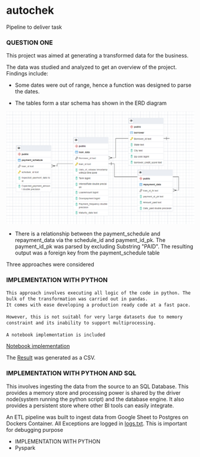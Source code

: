 # autochek
Pipeline to deliver task

### QUESTION ONE

This project was aimed at generating a transformed data for the business.

The data was studied and analyzed to get an overview of the project. Findings include:

  - Some dates were out of range, hence a function was designed to parse the dates.
  
  - The tables form a star schema has shown in the ERD diagram
  
  ![alt text](https://github.com/JamiuAfolabi/autochek/blob/main/question_one/ERD.PNG)

  - There is a relationship between the payment_schedule and repayment_data via the schedule_id and payment_id_pk.
    The payment_id_pk was parsed by excluding Substring "PAID". The resulting output was a foreign key from the payment_schedule table

Three approaches were considered

### IMPLEMENTATION WITH PYTHON

    This approach involves executing all logic of the code in python. The bulk of the transformation was carried out in pandas.
    It comes with ease developing a production ready code at a fast pace.
    
    However, this is not suitabl for very large datasets due to memory constraint and its inability to support multiprocessing.
    
    A notebook implementation is included
    
 
    
   [Notebook implementation](https://github.com/JamiuAfolabi/autochek/blob/main/question_one/python_solution_two.ipynb)
   
   The [Result](https://github.com/JamiuAfolabi/autochek/blob/main/question_one/output2.csv) was generated as a CSV.


### IMPLEMENTATION WITH PYTHON AND SQL


   This involves ingesting the data from the source to an SQL Database. This provides a memory store and processing power is shared
   by the driver node(system running the python script) and the database engine. It also provides a persistent store where other BI tools
   can easily integrate.
   
   An ETL pipeline was built to ingest data from Google Sheet to Postgres on Dockers Container. All Exceptions are logged in 
   [logs.txt](https://github.com/JamiuAfolabi/autochek/blob/main/question_one/logs.txt).
   This is important for debugging purpose
   
- IMPLEMENTATION WITH PYTHON
- Pyspark



